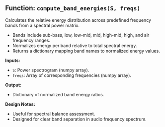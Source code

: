 ## Function: `compute_band_energies(S, freqs)`

Calculates the relative energy distribution across predefined frequency bands from a spectral power matrix.

- Bands include sub-bass, low, low-mid, mid, high-mid, high, and air frequency ranges.
- Normalizes energy per band relative to total spectral energy.
- Returns a dictionary mapping band names to normalized energy values.

**Inputs:**  
- `S`: Power spectrogram (numpy array).  
- `freqs`: Array of corresponding frequencies (numpy array).

**Output:**  
- Dictionary of normalized band energy ratios.

**Design Notes:**  
- Useful for spectral balance assessment.  
- Designed for clear band separation in audio frequency spectrum.